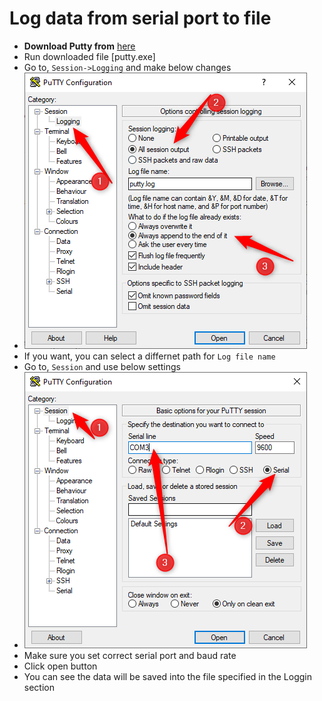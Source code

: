 # **Log data from serial port to file**

 - **Download Putty from** [here](https://the.earth.li/~sgtatham/putty/0.74/w64/putty.exe)
 - Run downloaded file [putty.exe]
 - Go to, `Session->Logging` and make below changes
 - ![](https://raw.githubusercontent.com/precizelabs/General/master/Projects/QA/Arduino/SerialLogger/image/putty-log-settings.png)
 - If you want, you can select a differnet path for `Log file name`
 - Go to, `Session` and use below settings 
 - ![](https://raw.githubusercontent.com/precizelabs/General/master/Projects/QA/Arduino/SerialLogger/image/putty-session-settings.png)
 - Make sure you set correct serial port and baud rate 
 - Click open button 
 - You can see the data will be saved into the file specified in the Loggin section 